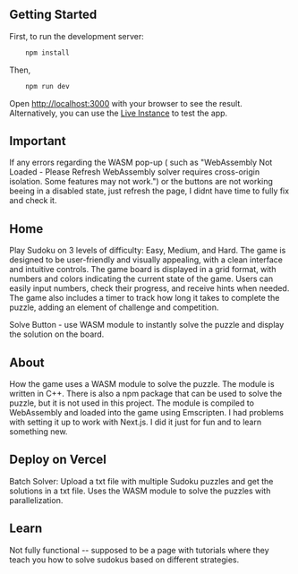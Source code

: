 ## Getting Started

First, to run the development server:

```bash
    npm install
```

Then,

```bash
    npm run dev
```

Open [http://localhost:3000](http://localhost:3000) with your browser to see the result.
Alternatively, you can use the [Live Instance](https://wsc-web.vercel.app/) to test the app.

## Important

If any errors regarding the WASM pop-up (
such as "WebAssembly Not Loaded - Please Refresh
WebAssembly solver requires cross-origin isolation. Some features may not work.")
or the buttons are not working beeing in a disabled state, just refresh the page, I didnt have time to fully fix and check it.

## Home

Play Sudoku on 3 levels of difficulty: Easy, Medium, and Hard. The game is designed to be user-friendly and visually appealing, with a clean interface and intuitive controls.
The game board is displayed in a grid format, with numbers and colors indicating the current state of the game. Users can easily input numbers, check their progress, and receive hints when needed.
The game also includes a timer to track how long it takes to complete the puzzle, adding an element of challenge and competition.

Solve Button - use WASM module to instantly solve the puzzle and display the solution on the board.

## About

How the game uses a WASM module to solve the puzzle. The module is written in C++.
There is also a npm package that can be used to solve the puzzle, but it is not used in this project. The module is compiled to WebAssembly and loaded into the game using Emscripten.
I had problems with setting it up to work with Next.js.
I did it just for fun and to learn something new.

## Deploy on Vercel

Batch Solver:
Upload a txt file with multiple Sudoku puzzles and get the solutions in a txt file.
Uses the WASM module to solve the puzzles with parallelization.

## Learn

Not fully functional -- supposed to be a page with tutorials where they teach you how to solve sudokus based on different strategies.